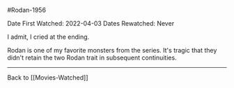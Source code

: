 #Rodan-1956

Date First Watched:  2022-04-03
Dates Rewatched:  Never

I admit, I cried at the ending.

Rodan is one of my favorite monsters from the series.  It's tragic that they didn't retain the two Rodan trait in subsequent continuities.

---
Back to [[Movies-Watched]]